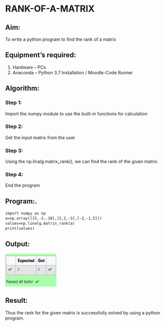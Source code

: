 # RANK-OF-A-MATRIX
## Aim:
To write a python program to find the rank of a matrix
## Equipment’s required:
1. 	Hardware – PCs
2. 	Anaconda – Python 3.7 Installation / Moodle-Code Runner
## Algorithm:
### Step 1: 
Import the numpy module to use the built-in functions for calculation
### Step 2:
Get the input matrix from the user 
### Step 3:
Using the np.linalg.matrix_rank(), we can find the rank of the given matrix.
### Step 4:
End the program 
## Program:.
~~~
import numpy as np
a=np.array([[5,-3,-10],[2,2,-3],[-3,-1,5]])
values=np.linalg.matrix_rank(a)
print(values)
~~~

## Output:
![output 1](rank.jpeg)
## Result:
Thus the rank for the given matrix is successfully solved by  using a python program.

